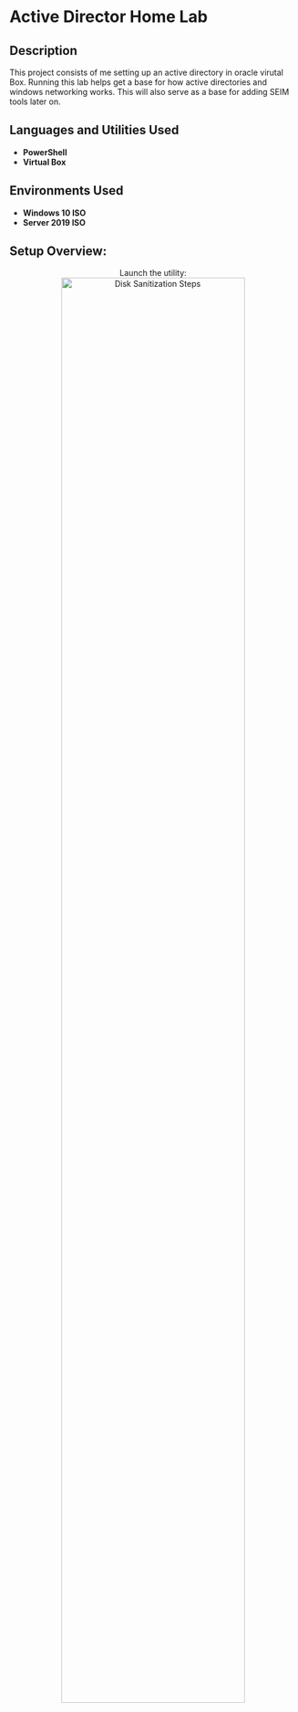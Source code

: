 <h1>Active Director Home Lab</h1>

 

<h2>Description</h2>
This project consists of me setting up an active directory in oracle virutal Box. Running this lab helps get a base for how active directories and windows networking works. This will also serve as a base for adding SEIM tools later on. 
<br />


<h2>Languages and Utilities Used</h2>

- <b>PowerShell</b> 
- <b>Virtual Box</b>

<h2>Environments Used </h2>

- <b>Windows 10 ISO</b> 
- <b>Server 2019 ISO</b> 

<h2>Setup Overview:</h2>

<p align="center">
Launch the utility: <br/>
<img src="https://i.imgur.com/h4brOsk.png" height="80%" width="80%" alt="Disk Sanitization Steps"/>
<br />
<br />


<!--
 ```diff
- text in red
+ text in green
! text in orange
# text in gray
@@ text in purple (and bold)@@
```
--!>
